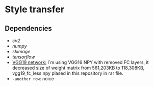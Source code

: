 # Style transfer
## Dependencies
* *cv2*
* *numpy*
* *skimage*
* *tensorflow*
* [VGG19 network:](https://github.com/machrisaa/tensorflow-vgg) I`m using VGG16 NPY with removed FC layers, it decreased size of weight matrix from  561,203KB to 118,308KB, vgg19_fc_less.npy plased in this repository in rar file.   
* `-another row`: noice
